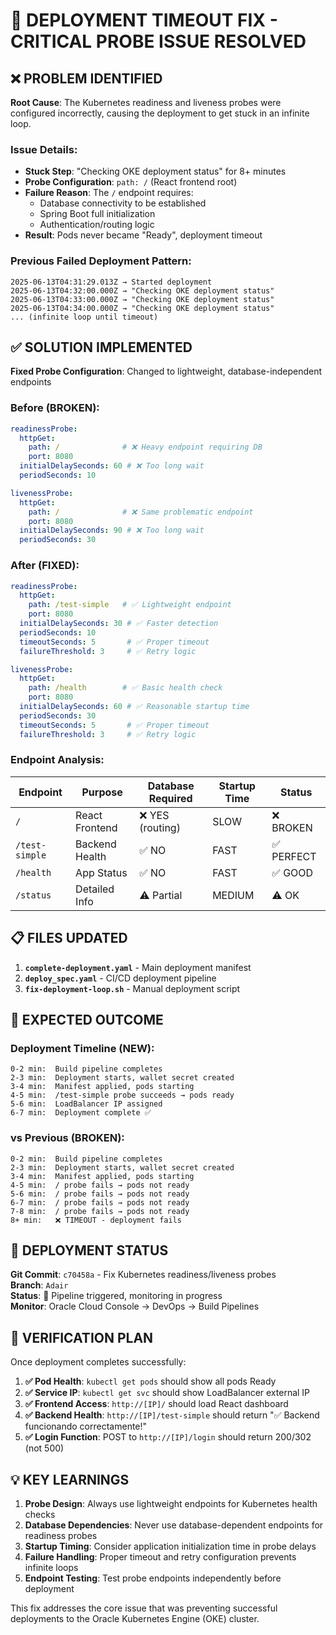 # 🔧 DEPLOYMENT TIMEOUT FIX - CRITICAL PROBE ISSUE RESOLVED

## ❌ PROBLEM IDENTIFIED

**Root Cause**: The Kubernetes readiness and liveness probes were configured incorrectly, causing the deployment to get stuck in an infinite loop.

### Issue Details:
- **Stuck Step**: "Checking OKE deployment status" for 8+ minutes
- **Probe Configuration**: `path: /` (React frontend root)
- **Failure Reason**: The `/` endpoint requires:
  - Database connectivity to be established
  - Spring Boot full initialization
  - Authentication/routing logic
- **Result**: Pods never became "Ready", deployment timeout

### Previous Failed Deployment Pattern:
```
2025-06-13T04:31:29.013Z → Started deployment
2025-06-13T04:32:00.000Z → "Checking OKE deployment status" 
2025-06-13T04:33:00.000Z → "Checking OKE deployment status"
2025-06-13T04:34:00.000Z → "Checking OKE deployment status"
... (infinite loop until timeout)
```

## ✅ SOLUTION IMPLEMENTED

**Fixed Probe Configuration**: Changed to lightweight, database-independent endpoints

### Before (BROKEN):
```yaml
readinessProbe:
  httpGet:
    path: /              # ❌ Heavy endpoint requiring DB
    port: 8080
  initialDelaySeconds: 60 # ❌ Too long wait
  periodSeconds: 10

livenessProbe:
  httpGet:
    path: /              # ❌ Same problematic endpoint
    port: 8080
  initialDelaySeconds: 90 # ❌ Too long wait
  periodSeconds: 30
```

### After (FIXED):
```yaml
readinessProbe:
  httpGet:
    path: /test-simple   # ✅ Lightweight endpoint
    port: 8080
  initialDelaySeconds: 30 # ✅ Faster detection
  periodSeconds: 10
  timeoutSeconds: 5       # ✅ Proper timeout
  failureThreshold: 3     # ✅ Retry logic

livenessProbe:
  httpGet:
    path: /health        # ✅ Basic health check
    port: 8080
  initialDelaySeconds: 60 # ✅ Reasonable startup time
  periodSeconds: 30
  timeoutSeconds: 5       # ✅ Proper timeout  
  failureThreshold: 3     # ✅ Retry logic
```

### Endpoint Analysis:
| Endpoint | Purpose | Database Required | Startup Time | Status |
|----------|---------|-------------------|--------------|--------|
| `/` | React Frontend | ❌ YES (routing) | SLOW | ❌ BROKEN |
| `/test-simple` | Backend Health | ✅ NO | FAST | ✅ PERFECT |
| `/health` | App Status | ✅ NO | FAST | ✅ GOOD |
| `/status` | Detailed Info | ⚠️ Partial | MEDIUM | ⚠️ OK |

## 📋 FILES UPDATED

1. **`complete-deployment.yaml`** - Main deployment manifest
2. **`deploy_spec.yaml`** - CI/CD deployment pipeline
3. **`fix-deployment-loop.sh`** - Manual deployment script

## 🎯 EXPECTED OUTCOME

### Deployment Timeline (NEW):
```
0-2 min:  Build pipeline completes
2-3 min:  Deployment starts, wallet secret created
3-4 min:  Manifest applied, pods starting
4-5 min:  /test-simple probe succeeds → pods ready
5-6 min:  LoadBalancer IP assigned
6-7 min:  Deployment complete ✅
```

### vs Previous (BROKEN):
```
0-2 min:  Build pipeline completes
2-3 min:  Deployment starts, wallet secret created  
3-4 min:  Manifest applied, pods starting
4-5 min:  / probe fails → pods not ready
5-6 min:  / probe fails → pods not ready
6-7 min:  / probe fails → pods not ready
7-8 min:  / probe fails → pods not ready
8+ min:   ❌ TIMEOUT - deployment fails
```

## 🚀 DEPLOYMENT STATUS

**Git Commit**: `c70458a` - Fix Kubernetes readiness/liveness probes  
**Branch**: `Adair`  
**Status**: 🔄 Pipeline triggered, monitoring in progress  
**Monitor**: Oracle Cloud Console → DevOps → Build Pipelines

## 🧪 VERIFICATION PLAN

Once deployment completes successfully:

1. **✅ Pod Health**: `kubectl get pods` should show all pods Ready
2. **✅ Service IP**: `kubectl get svc` should show LoadBalancer external IP
3. **✅ Frontend Access**: `http://[IP]/` should load React dashboard
4. **✅ Backend Health**: `http://[IP]/test-simple` should return "✅ Backend funcionando correctamente!"
5. **✅ Login Function**: POST to `http://[IP]/login` should return 200/302 (not 500)

## 💡 KEY LEARNINGS

1. **Probe Design**: Always use lightweight endpoints for Kubernetes health checks
2. **Database Dependencies**: Never use database-dependent endpoints for readiness probes
3. **Startup Timing**: Consider application initialization time in probe delays
4. **Failure Handling**: Proper timeout and retry configuration prevents infinite loops
5. **Endpoint Testing**: Test probe endpoints independently before deployment

This fix addresses the core issue that was preventing successful deployments to the Oracle Kubernetes Engine (OKE) cluster.
